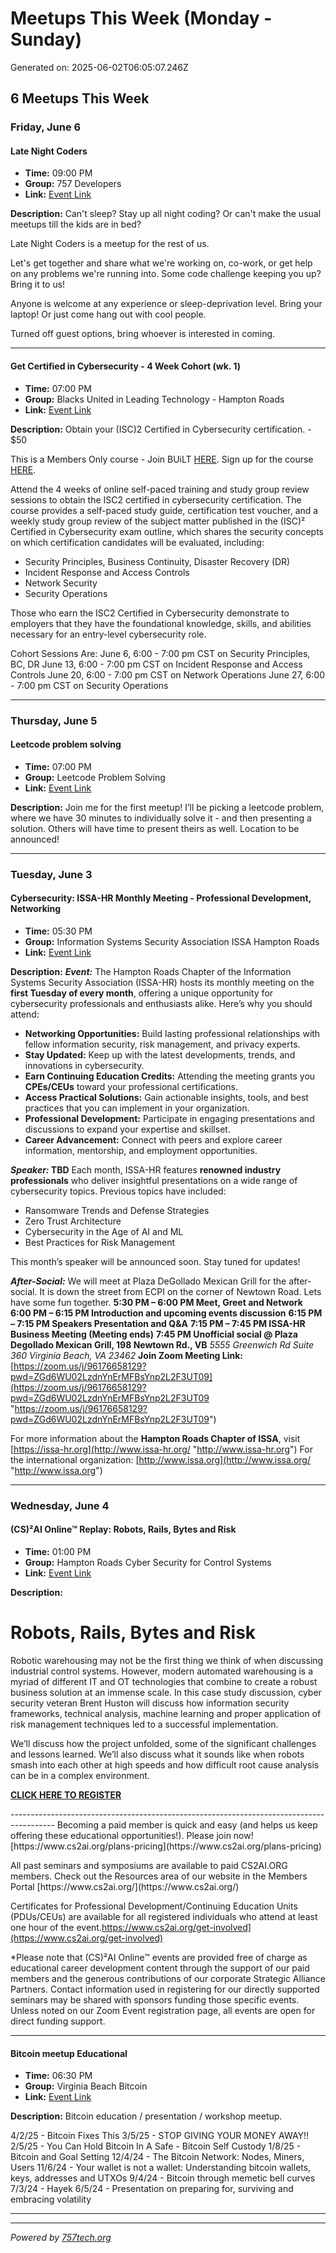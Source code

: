 # Meetups This Week (Monday - Sunday)

Generated on: 2025-06-02T06:05:07.246Z

## 6 Meetups This Week

### Friday, June 6

#### Late Night Coders

- **Time:** 09:00 PM
- **Group:** 757 Developers
- **Link:** [Event Link](https://www.meetup.com/757dev/events/308172405/)

**Description:**
Can't sleep? Stay up all night coding? Or can't make the usual meetups till the kids are in bed?

Late Night Coders is a meetup for the rest of us.

Let's get together and share what we're working on, co-work, or get help on any problems we're running into. Some code challenge keeping you up? Bring it to us!

Anyone is welcome at any experience or sleep-deprivation level. Bring your laptop! Or just come hang out with cool people.

Turned off guest options, bring whoever is interested in coming.

---

#### Get Certified in Cybersecurity - 4 Week Cohort (wk. 1)

- **Time:** 07:00 PM
- **Group:** Blacks United in Leading Technology - Hampton Roads
- **Link:** [Event Link](https://www.meetup.com/blacks-united-in-leading-technology-hampton-roads/events/306767090/)

**Description:**
Obtain your (ISC)2 Certified in Cybersecurity certification. - $50

This is a Members Only course - Join BUiLT [HERE](https://builtinternational.org/sign-up/#join).
Sign up for the course [HERE](https://builtinternational.org/traininglist/).

Attend the 4 weeks of online self-paced training and study group review sessions to obtain the ISC2 certified in cybersecurity certification. The course provides a self-paced study guide, certification test voucher, and a weekly study group review of the subject matter published in the (ISC)² Certified in Cybersecurity exam outline, which shares the security concepts on which certification candidates will be evaluated, including:

* Security Principles, Business Continuity, Disaster Recovery (DR)
* Incident Response and Access Controls
* Network Security
* Security Operations

Those who earn the ISC2 Certified in Cybersecurity demonstrate to employers that they have the foundational knowledge, skills, and abilities necessary for an entry-level cybersecurity role.

Cohort Sessions Are:
June 6, 6:00 - 7:00 pm CST on Security Principles, BC, DR
June 13, 6:00 - 7:00 pm CST on Incident Response and Access Controls
June 20, 6:00 - 7:00 pm CST on Network Operations
June 27, 6:00 - 7:00 pm CST on Security Operations

---

### Thursday, June 5

#### Leetcode problem solving

- **Time:** 07:00 PM
- **Group:** Leetcode Problem Solving
- **Link:** [Event Link](https://www.meetup.com/leetcode-problem-solving/events/vqnsptyhcjbhb/)

**Description:**
Join me for the first meetup! I’ll be picking a leetcode problem, where we have 30 minutes to individually solve it - and then presenting a solution. Others will have time to present theirs as well. Location to be announced!

---

### Tuesday, June 3

#### Cybersecurity: ISSA-HR Monthly Meeting - Professional Development, Networking

- **Time:** 05:30 PM
- **Group:** Information Systems Security Association ISSA Hampton Roads
- **Link:** [Event Link](https://www.meetup.com/issa-hampton-roads/events/305690139/)

**Description:**
***Event:*** The Hampton Roads Chapter of the Information Systems Security Association (ISSA-HR) hosts its monthly meeting on the **first Tuesday of every month**, offering a unique opportunity for cybersecurity professionals and enthusiasts alike. Here’s why you should attend:

* **Networking Opportunities:** Build lasting professional relationships with fellow information security, risk management, and privacy experts.
* **Stay Updated:** Keep up with the latest developments, trends, and innovations in cybersecurity.
* **Earn Continuing Education Credits:** Attending the meeting grants you **CPEs/CEUs** toward your professional certifications.
* **Access Practical Solutions:** Gain actionable insights, tools, and best practices that you can implement in your organization.
* **Professional Development:** Participate in engaging presentations and discussions to expand your expertise and skillset.
* **Career Advancement:** Connect with peers and explore career information, mentorship, and employment opportunities.

***Speaker:* TBD**
Each month, ISSA-HR features **renowned industry professionals** who deliver insightful presentations on a wide range of cybersecurity topics. Previous topics have included:

* Ransomware Trends and Defense Strategies
* Zero Trust Architecture
* Cybersecurity in the Age of AI and ML
* Best Practices for Risk Management

This month’s speaker will be announced soon. Stay tuned for updates!

***After-Social:***
We will meet at Plaza DeGollado Mexican Grill for the after-social. It is down the street from ECPI on the corner of Newtown Road. Lets have some fun together.
**5:30 PM – 6:00 PM Meet, Greet and Network**
**6:00 PM – 6:15 PM Introduction and upcoming events discussion**
**6:15 PM – 7:15 PM Speakers Presentation and Q&A**
**7:15 PM – 7:45 PM ISSA-HR Business Meeting (Meeting ends)**
**7:45 PM Unofficial social @ Plaza Degollado Mexican Grill, 198 Newtown Rd., VB**
*5555 Greenwich Rd*
*Suite 360*
*Virginia Beach, VA 23462*
**Join Zoom Meeting Link:** [https://zoom.us/j/96176658129?pwd=ZGd6WU02LzdnYnErMFBsYnp2L2F3UT09](https://zoom.us/j/96176658129?pwd=ZGd6WU02LzdnYnErMFBsYnp2L2F3UT09 "https://zoom.us/j/96176658129?pwd=ZGd6WU02LzdnYnErMFBsYnp2L2F3UT09")

For more information about the **Hampton Roads Chapter of ISSA**, visit [https://issa-hr.org](http://www.issa-hr.org/ "http://www.issa-hr.org")
For the international organization: [http://www.issa.org](http://www.issa.org/ "http://www.issa.org")

---

### Wednesday, June 4

#### (CS)²AI Online™ Replay: Robots, Rails, Bytes and Risk

- **Time:** 01:00 PM
- **Group:** Hampton Roads Cyber Security for Control Systems
- **Link:** [Event Link](https://www.meetup.com/norfolk-cyber-security-for-control-systems/events/308135195/)

**Description:**
# Robots, Rails, Bytes and Risk

Robotic warehousing may not be the first thing we think of when discussing industrial control systems. However, modern automated warehousing is a myriad of different IT and OT technologies that combine to create a robust business solution at an immense scale. In this case study discussion, cyber security veteran Brent Huston will discuss how information security frameworks, technical analysis, machine learning and proper application of risk management techniques led to a successful implementation.

We’ll discuss how the project unfolded, some of the significant challenges and lessons learned. We’ll also discuss what it sounds like when robots smash into each other at high speeds and how difficult root cause analysis can be in a complex environment.

**[CLICK HERE TO REGISTER](https://events.zoom.us/ev/ArygFuY9b0KE34GwhcfaVY6ZGK1lo52PKiRsstNFwN2hfqQErY0u~AofaED3WiR4eYR6AzAVoTI8Ul20Hv7woLvszw-k1HpuJdYcK3kU2oFhqqcfvTJU4nLeOuah4ubJTjlPLKw0g3e3dPg)**

\-\-\-\-\-\-\-\-\-\-\-\-\-\-\-\-\-\-\-\-\-\-\-\-\-\-\-\-\-\-\-\-\-\-\-\-\-\-\-\-\-\-\-\-\-\-\-\-\-\-\-\-\-\-\-\-\-\-\-\-\-\-\-\-\-\-\-\-\-\-\-\-\-\-\-\-\-\-\-\-\-\-\-\-\-\-\-\-\-
Becoming a paid member is quick and easy \(and helps us keep offering these educational opportunities\!\)\. Please join now\! \[https://www\.cs2ai\.org/plans\-pricing\]\(https://www\.cs2ai\.org/plans\-pricing\)

All past seminars and symposiums are available to paid CS2AI\.ORG members\. Check out the Resources area of our website in the Members Portal \[https://www\.cs2ai\.org/\]\(https://www\.cs2ai\.org/\)

Certificates for Professional Development/Continuing Education Units (PDUs/CEUs) are available for all registered individuals who attend at least one hour of the event.https://www.cs2ai.org/get-involved](https://www.cs2ai.org/get-involved)

\*Please note that (CS)²AI Online™ events are provided free of charge as educational career development content through the support of our paid members and the generous contributions of our corporate Strategic Alliance Partners. Contact information used in registering for our directly supported seminars may be shared with sponsors funding those specific events. Unless noted on our Zoom Event registration page, all events are open for direct funding support.

---

#### Bitcoin meetup Educational

- **Time:** 06:30 PM
- **Group:** Virginia Beach Bitcoin
- **Link:** [Event Link](https://www.meetup.com/virginia-beach-bitcoin/events/zpwsqtyhcjbgb/)

**Description:**
Bitcoin education / presentation / workshop meetup.

4/2/25 - Bitcoin Fixes This
3/5/25 - STOP GIVING YOUR MONEY AWAY!!
2/5/25 - You Can Hold Bitcoin In A Safe - Bitcoin Self Custody
1/8/25 - Bitcoin and Goal Setting
12/4/24 - The Bitcoin Network: Nodes, Miners, Users
11/6/24 - Your wallet is not a wallet: Understanding bitcoin wallets, keys, addresses and UTXOs
9/4/24 - Bitcoin through memetic bell curves
7/3/24 - Hayek
6/5/24 - Presentation on preparing for, surviving and embracing volatility

---



---

*Powered by [757tech.org](https://757tech.org)*